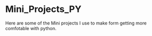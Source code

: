 # Mini_Projects_PY
Here are some of the Mini projects I use to make form getting more comfotable with python.
